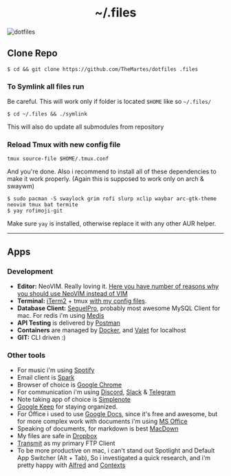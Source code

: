 <h1 align="center">~/.files</h1>

![dotfiles](https://i.imgur.com/wlOwIWI.png)

## Clone Repo
```shell-script
$ cd && git clone https://github.com/TheMartes/dotfiles .files
```

### To Symlink all files run
Be careful. This will work only if folder is located `$HOME` like so `~/.files/`
```shell-script
$ cd ~/.files && ./symlink
```

This will also do update all submodules from repository

### Reload Tmux with new config file
```
tmux source-file $HOME/.tmux.conf
```

And you're done. Also i recommend to install all of these dependencies to make it work properly. (Again this is supposed to work only on arch & swaywm)
```
$ sudo pacman -S swaylock grim rofi slurp xclip waybar arc-gtk-theme neovim tmux bat termite
$ yay rofimoji-git
```
Make sure `yay` is installed, otherwise replace it with any other AUR helper.

***
## Apps
### Development
+ **Editor:** NeoVIM. Really loving it. [Here you have number of reasons why you should use NeoVIM instead of VIM](https://www.youtube.com/watch?v=LRQGAnPtNdM)
+ **Terminal:** [iTerm2](https://iterm2.com/) + tmux [with my config files](https://github.com/TheMartes/dotfiles/blob/master/.tmux.conf).
+ **Database Client:** [SequelPro](https://sequelpro.com/), probably most awesome MySQL Client for mac. For redis i'm using [Medis](http://getmedis.com/)
+ **API Testing** is delivered by [Postman](https://www.getpostman.com/)
+ **Containers** are managed by [Docker](https://www.docker.com/), and [Valet](https://laravel.com/docs/5.5/valet) for localhost
+ **GIT:** CLI driven :)

### Other tools
+ For music i'm using [Spotify](https://www.spotify.com/)
+ Email client is [Spark](https://sparkmailapp.com/)
+ Browser of choice is [Google Chrome](https://www.google.com/chrome/index.html)
+ For communication i'm using [Discord](https://discordapp.com/), [Slack](https://slack.com/) & [Telegram](https://telegram.org/)
+ Note taking app of choice is [Simplenote](https://simplenote.com/)
+ [Google Keep](https://keep.google.com/) for staying organized.
+ For Office i used to use [Google Docs](docs.google.com), since it's free and awesome, but for more complex work with documents i'm using [MS Office](https://products.office.com/)
+ Speaking of documents, for markdown is best [MacDown](http://macdown.uranusjr.com/)
+ My files are safe in [Dropbox](https://www.dropbox.com/)
+ [Transmit](https://panic.com/transmit/) as my primary FTP Client
+ To be more productive on mac, i can't stand out Spotlight and Default App Switcher (Alt + Tab), So i investigated a quick research, and i'm pretty happy with [Alfred](https://www.alfredapp.com/) and [Contexts](https://contexts.co/)


